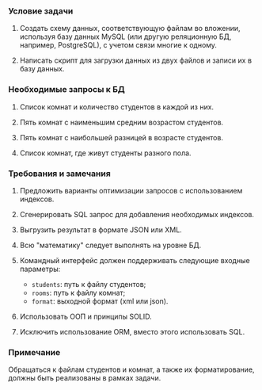 ### Условие задачи

1. Создать схему данных, соответствующую файлам во вложении, используя базу данных MySQL (или другую реляционную БД, например, PostgreSQL), с учетом связи многие к одному.

2. Написать скрипт для загрузки данных из двух файлов и записи их в базу данных.

### Необходимые запросы к БД

1. Список комнат и количество студентов в каждой из них.

2. Пять комнат с наименьшим средним возрастом студентов.

3. Пять комнат с наибольшей разницей в возрасте студентов.

4. Список комнат, где живут студенты разного пола.

### Требования и замечания

1. Предложить варианты оптимизации запросов с использованием индексов.

2. Сгенерировать SQL запрос для добавления необходимых индексов.

3. Выгрузить результат в формате JSON или XML.

4. Всю "математику" следует выполнять на уровне БД.

5. Командный интерфейс должен поддерживать следующие входные параметры:
   - `students`: путь к файлу студентов;
   - `rooms`: путь к файлу комнат;
   - `format`: выходной формат (xml или json).

6. Использовать ООП и принципы SOLID.

7. Исключить использование ORM, вместо этого использовать SQL.

### Примечание

Обращаться к файлам студентов и комнат, а также их форматирование, должны быть реализованы в рамках задачи.
